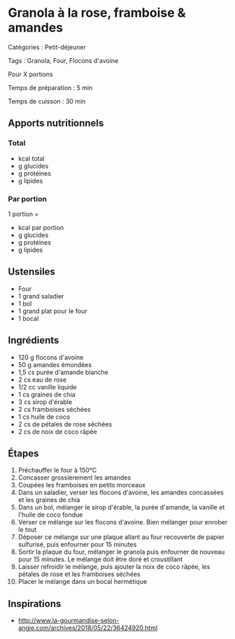 # Granola à la rose, framboise & amandes

Catégories : Petit-déjeuner

Tags : Granola, Four, Flocons d'avoine

Pour X portions

Temps de préparation : 5 min

Temps de cuisson : 30 min

## Apports nutritionnels

### Total

*  kcal total
*  g glucides
*  g protéines
*  g lipides

### Par portion

1 portion = 

*  kcal par portion
*  g glucides
*  g protéines
*  g lipides

## Ustensiles

* Four
* 1 grand saladier
* 1 bol
* 1 grand plat pour le four
* 1 bocal

## Ingrédients

* 120 g flocons d'avoine
* 50 g amandes émondées
* 1,5 cs purée d'amande blanche
* 2 cs eau de rose
* 1/2 cc vanille liquide
* 1 cs graines de chia
* 3 cs sirop d'érable
* 2 cs framboises séchées
* 1 cs huile de coco
* 2 cs de pétales de rose séchées
* 2 cs de noix de coco râpée

## Étapes

1. Préchauffer le four à 150°C
2. Concasser grossièrement les amandes
3. Coupées les framboises en petits morceaux
4. Dans un saladier, verser les flocons d'avoine, les amandes concassées et les graines de chia
5. Dans un bol, mélanger le sirop d'érable, la purée d'amande, la vanille et l'huile de coco fondue
6. Verser ce mélange sur les flocons d'avoine. Bien mélanger pour enrober le tout
7. Déposer ce mélange sur une plaque allant au four recouverte de papier sulfurisé, puis enfourner pour 15 minutes
8. Sortir la plaque du four, mélanger le granola puis enfourner de nouveau pour 15 minutes. Le mélange doit être doré et croustillant
9. Laisser refroidir le mélange, puis ajouter la noix de coco râpée, les pétales de rose et les framboises séchées
10. Placer le mélange dans un bocal hermétique

## Inspirations

* http://www.la-gourmandise-selon-angie.com/archives/2018/05/22/36424920.html
